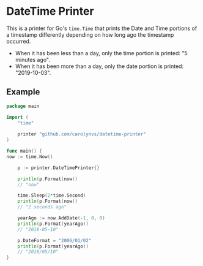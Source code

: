 # DateTime Printer

This is a printer for Go's `time.Time` that prints the Date and Time portions of a timestamp differently
depending on how long ago the timestamp occurred.

* When it has been less than a day, only the time portion is printed: "5 minutes ago".
* When it has been more than a day, only the date portion is printed: "2019-10-03".


## Example

```go
package main

import (
	"time"
	
	printer "github.com/carolynvs/datetime-printer"
)

func main() {
now := time.Now()

	p := printer.DateTimePrinter{}

	println(p.Format(now))
	// "now"

	time.Sleep(2*time.Second)
	println(p.Format(now))
	// "2 seconds ago"

	yearAgo := now.AddDate(-1, 0, 0)
	println(p.Format(yearAgo))
	// "2018-05-10"

	p.DateFormat = "2006/01/02"
	println(p.Format(yearAgo))
	// "2018/05/10"
}
```